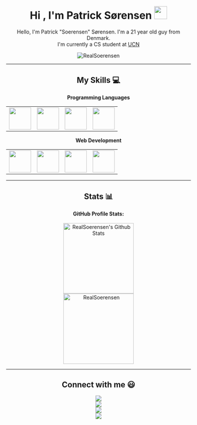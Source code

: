 <div align="center">
<h1>
Hi , I'm Patrick Sørensen <img src="https://media.giphy.com/media/hvRJCLFzcasrR4ia7z/giphy.gif" width="35">
</h1>
<p>
Hello, I'm Patrick "Soerensen" Sørensen. I'm a 21 year old guy from Denmark.
<br>
I'm currently a CS student at <a href="https://www.ucn.dk/">UCN</a>
</p>


<p> 
<img src="https://komarev.com/ghpvc/?username=RealSoerensen&label=Profile%20views&color=0e75b6&style=plastic" alt="RealSoerensen" /> 
</p>

<hr>

## My Skills :computer:

**Programming Languages**

<table>
<tbody>
 <tr>
<td width="25%">
<img height=60px src="https://upload.wikimedia.org/wikipedia/commons/c/c3/Python-logo-notext.svg"> 
</td>
<td width="25%">
<img height=60px src="https://www.svgrepo.com/show/303388/java-4-logo.svg"> 
</td>
<td width="25%">
<img height=60px src="https://upload.wikimedia.org/wikipedia/commons/9/99/Unofficial_JavaScript_logo_2.svg"> 
</td>
<td width="25%">
<img height=60px src="https://cdn.cdnlogo.com/logos/c/27/c.svg"> 
</td>
</tr>

</tbody>
</table>

**Web Development**
<table>
<tbody>
<tr>
<td width="25%" align="center">
<img height=60px src="https://upload.wikimedia.org/wikipedia/commons/6/61/HTML5_logo_and_wordmark.svg"> 
</td>

<td width="25%" align="center">
<img height=60px src="https://upload.wikimedia.org/wikipedia/commons/d/d5/CSS3_logo_and_wordmark.svg"> 
</td>

<td width="25%" align="center">
<img height=60px src="https://upload.wikimedia.org/wikipedia/commons/b/b2/Bootstrap_logo.svg"> 
</td>

<td width="25%" align="center">
<img height=60px src="https://cdn.cdnlogo.com/logos/m/10/mysql.svg"> 
</td>
</tr>

</tbody>
</table>

<hr>

## Stats :bar_chart:
<b>GitHub Profile Stats:</b>
<br></br>
<a href="https://github.com/anuraghazra/github-readme-stats"><img alt="RealSoerensen's Github Stats" src="https://github-readme-stats.vercel.app/api?username=RealSoerensen&show_icons=true&count_private=true&theme=algolia" height="192px"/></a>
<br>
<img src="https://github-readme-stats.vercel.app/api/top-langs?username=RealSoerensen&show_icons=true&locale=en&layout=compact&theme=algolia" alt="RealSoerensen" height="192px"/>
<hr>

## Connect with me :smiley:

<p>
<a href="https://github.com/RealSoerensen"><img src="https://img.shields.io/badge/GitHub-RealSoerensen-black?logo=github&style=flat-square"/></a>
 <br>
<a href="https://www.linkedin.com/in/realsoerensen/"><img src="https://img.shields.io/badge/LinkedIn-Patrick Sørensen-blue?logo=linkedin&style=flat-square"></a>
 <br>
<a href="mailto:patricklykke@live.dk"><img src="https://img.shields.io/badge/Email-patricklykke@live.dk-blue?logo=microsoft-outlook&style=flat-square"/></a>
 <br>
<a href="https://twitter.com/RealSoerensen"><img src="https://img.shields.io/badge/Twitter-RealSoerensen-blue?logo=twitter&style=flat-square"/></a>
</p>
</div>

